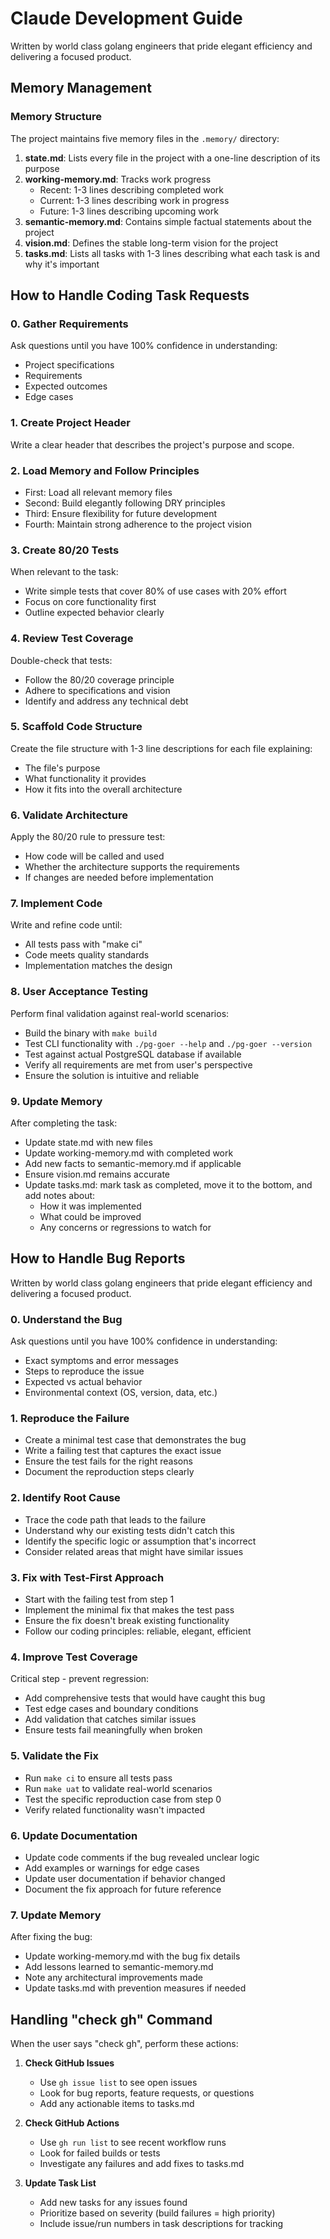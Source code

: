 # Claude Development Guide

Written by world class golang engineers that pride elegant efficiency and delivering a focused product.

## Memory Management

### Memory Structure
The project maintains five memory files in the `.memory/` directory:

1. **state.md**: Lists every file in the project with a one-line description of its purpose
2. **working-memory.md**: Tracks work progress
   - Recent: 1-3 lines describing completed work
   - Current: 1-3 lines describing work in progress
   - Future: 1-3 lines describing upcoming work
3. **semantic-memory.md**: Contains simple factual statements about the project
4. **vision.md**: Defines the stable long-term vision for the project
5. **tasks.md**: Lists all tasks with 1-3 lines describing what each task is and why it's important

## How to Handle Coding Task Requests

### 0. Gather Requirements
Ask questions until you have 100% confidence in understanding:
- Project specifications
- Requirements
- Expected outcomes
- Edge cases

### 1. Create Project Header
Write a clear header that describes the project's purpose and scope.

### 2. Load Memory and Follow Principles
- First: Load all relevant memory files
- Second: Build elegantly following DRY principles
- Third: Ensure flexibility for future development
- Fourth: Maintain strong adherence to the project vision

### 3. Create 80/20 Tests
When relevant to the task:
- Write simple tests that cover 80% of use cases with 20% effort
- Focus on core functionality first
- Outline expected behavior clearly

### 4. Review Test Coverage
Double-check that tests:
- Follow the 80/20 coverage principle
- Adhere to specifications and vision
- Identify and address any technical debt

### 5. Scaffold Code Structure
Create the file structure with 1-3 line descriptions for each file explaining:
- The file's purpose
- What functionality it provides
- How it fits into the overall architecture

### 6. Validate Architecture
Apply the 80/20 rule to pressure test:
- How code will be called and used
- Whether the architecture supports the requirements
- If changes are needed before implementation

### 7. Implement Code
Write and refine code until:
- All tests pass with "make ci"
- Code meets quality standards
- Implementation matches the design

### 8. User Acceptance Testing
Perform final validation against real-world scenarios:
- Build the binary with `make build`  
- Test CLI functionality with `./pg-goer --help` and `./pg-goer --version`
- Test against actual PostgreSQL database if available
- Verify all requirements are met from user's perspective
- Ensure the solution is intuitive and reliable

### 9. Update Memory
After completing the task:
- Update state.md with new files
- Update working-memory.md with completed work
- Add new facts to semantic-memory.md if applicable
- Ensure vision.md remains accurate
- Update tasks.md: mark task as completed, move it to the bottom, and add notes about:
  - How it was implemented
  - What could be improved
  - Any concerns or regressions to watch for

## How to Handle Bug Reports

Written by world class golang engineers that pride elegant efficiency and delivering a focused product.

### 0. Understand the Bug
Ask questions until you have 100% confidence in understanding:
- Exact symptoms and error messages
- Steps to reproduce the issue
- Expected vs actual behavior
- Environmental context (OS, version, data, etc.)

### 1. Reproduce the Failure
- Create a minimal test case that demonstrates the bug
- Write a failing test that captures the exact issue
- Ensure the test fails for the right reasons
- Document the reproduction steps clearly

### 2. Identify Root Cause
- Trace the code path that leads to the failure
- Understand why our existing tests didn't catch this
- Identify the specific logic or assumption that's incorrect
- Consider related areas that might have similar issues

### 3. Fix with Test-First Approach
- Start with the failing test from step 1
- Implement the minimal fix that makes the test pass
- Ensure the fix doesn't break existing functionality
- Follow our coding principles: reliable, elegant, efficient

### 4. Improve Test Coverage
Critical step - prevent regression:
- Add comprehensive tests that would have caught this bug
- Test edge cases and boundary conditions
- Add validation that catches similar issues
- Ensure tests fail meaningfully when broken

### 5. Validate the Fix
- Run `make ci` to ensure all tests pass
- Run `make uat` to validate real-world scenarios
- Test the specific reproduction case from step 0
- Verify related functionality wasn't impacted

### 6. Update Documentation
- Update code comments if the bug revealed unclear logic
- Add examples or warnings for edge cases
- Update user documentation if behavior changed
- Document the fix approach for future reference

### 7. Update Memory
After fixing the bug:
- Update working-memory.md with the bug fix details
- Add lessons learned to semantic-memory.md
- Note any architectural improvements made
- Update tasks.md with prevention measures if needed

## Handling "check gh" Command

When the user says "check gh", perform these actions:

1. **Check GitHub Issues**
   - Use `gh issue list` to see open issues
   - Look for bug reports, feature requests, or questions
   - Add any actionable items to tasks.md

2. **Check GitHub Actions**
   - Use `gh run list` to see recent workflow runs
   - Look for failed builds or tests
   - Investigate any failures and add fixes to tasks.md

3. **Update Task List**
   - Add new tasks for any issues found
   - Prioritize based on severity (build failures = high priority)
   - Include issue/run numbers in task descriptions for tracking
